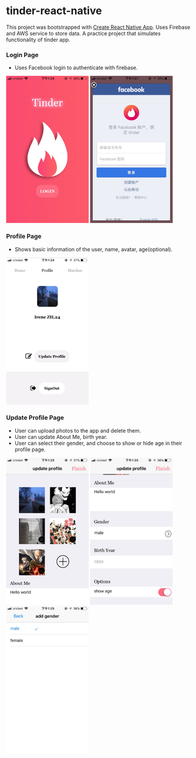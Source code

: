 # tinder-react-native
This project was bootstrapped with [Create React Native App](https://github.com/react-community/create-react-native-app).
Uses Firebase and AWS service to store data.
A practice project that simulates functionality of tinder app.

### Login Page
* Uses Facebook login to authenticate with firebase.

<img src="assets/IMG_1757.PNG" height="400">   <img src="assets/IMG_1758.PNG" height="400">

### Profile Page
* Shows basic information of the user, name, avatar, age(optional).

<img src="assets/IMG_1751.PNG" height="400">

### Update Profile Page
* User can upload photos to the app and delete them.
* User can update About Me, birth year.
* User can select their gender, and choose to show or hide age in their profile page.

<img src="assets/IMG_1752.PNG" height="400">   <img src="assets/IMG_1753.PNG" height="400">   <img src="assets/IMG_1754.PNG" height="400">
